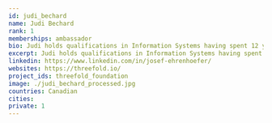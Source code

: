 ```yaml
---
id: judi_bechard
name: Judi Bechard
rank: 1
memberships: ambassador
bio: Judi holds qualifications in Information Systems having spent 12 years working internationally for corporations as a Technical Specialist in the field of Information Technology. Judi Bechard is also a certified and experienced Intuitive Consultant and Healing Therapist, working with clients in 8 countries and counting. In addition to her current private practice, Judi is the Director of HealthCare Victoria, a community resource providing access to over 1600 natural healthcare providers. Ambassador fell in love with Threefold It was love at first byte! When you know, you know.ThreeFold has an admirable and worthy mission to expand and revolutionize the way the global community connects online in a responsible, sustainable, future-minded way. 
excerpt: Judi holds qualifications in Information Systems having spent 12 years working internationally.
linkedin: https://www.linkedin.com/in/josef-ehrenhoefer/
websites: https://threefold.io/
project_ids: threefold_foundation
image: ./judi_bechard_processed.jpg
countries: Canadian
cities:
private: 1
---
```

